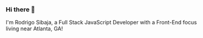 ### Hi there 👋
I'm Rodrigo Sibaja, a Full Stack JavaScript Developer with a Front-End focus living near Atlanta, GA!

<!--
**RSibaja88/RSibaja88** is a ✨ _special_ ✨ repository because its `README.md` (this file) appears on your GitHub profile.

What you want to know:

- 👯 I’m looking to collaborate on your open source JS (React, Vue, Node) project
- 💬 Ask me about my availablity, my current projects, my Netflix habits
- 📫 How to reach me: rodrigosibaja88@gmail || www.rodrigosibaja.com
- 😄 Pronouns: He/Him/His
- ⚡ Fun fact: I'm a pretty big Sci-Fi and Fantasy nerd || I'm a multi-instrumentalist

